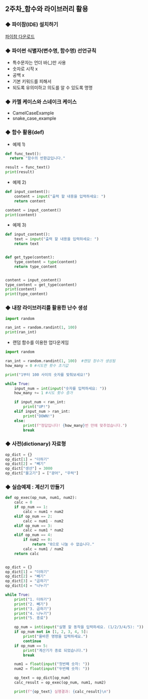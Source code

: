 ## 2주차_함수와 라이브러리 활용

### ◆ 파이참(IDE) 설치하기
[파이참 다운로드](https://www.jetbrains.com/pycharm/download/?section=windows)


### ◆ 파이썬 식별자(변수명, 함수명) 선언규칙
- 특수문자는 언더 바(_)만 사용
- 숫자로 시작 x
- 공백 x
- 기본 키워드를 피해서
- 되도록 유의미하고 의도를 알 수 있도록 명명


### ◆ 카멜 케이스와 스네이크 케이스
- CamelCaseExample
- snake_case_example

### ◆ 함수 활용(def)
- 예제 1)
  
```python
def func_text():
  return "함수의 반환값입니다."

result = func_text()
print(result)
```

- 예제 2)
  
```python
def input_content():
    content = input("출력 할 내용을 입력하세요: ")
    return content

content = input_content()
print(content)
```

- 예제 3)
  
```python
def input_content():
    text = input("출력 할 내용을 입력하세요: ")
    return text


def get_type(content):
    type_content = type(content)
    return type_content


content = input_content()
type_content = get_type(content)
print(content)
print(type_content)
```


### ◆ 내장 라이브러리를 활용한 난수 생성

```python
import random

ran_int = random.randint(1, 100) 
print(ran_int)
```

- 랜덤 함수를 이용한 업다운게임

```python
import random

ran_int = random.randint(1, 100)  #랜덤 정수가 생성됨
how_many = 0 #시도한 횟수 초기값

print("1부터 100 사이의 숫자를 맞춰보세요!")

while True:
    input_num = int(input("숫자를 입력하세요: "))
    how_many += 1 #시도 횟수 증가

    if input_num < ran_int:
        print("UP!")
    elif input_num > ran_int:
        print("DOWN!")
    else:
        print(f"정답입니다! {how_many}번 만에 맞추었습니다.")
        break
```

### ◆ 사전(dictionary) 자료형

```python
op_dict = {}
op_dict[1] = "더하기"
op_dict[2] = "빼기"
op_dict["생선"] = 3000
op_dict["물고기"] = ["광어", "우럭"]
```

### ◆ 실습예제 : 계산기 만들기

```python
def op_exec(op_num, num1, num2):
    calc = 0
    if op_num == 1:
        calc = num1 + num2
    elif op_num == 2:
        calc = num1 - num2
    elif op_num == 3:
        calc = num1 * num2
    elif op_num == 4:
        if num2 == 0:
            return "0으로 나눌 수 없습니다."
        calc = num1 / num2
    return calc


op_dict = {}
op_dict[1] = "더하기"
op_dict[2] = "빼기"
op_dict[3] = "곱하기"
op_dict[4] = "나누기"

while True:
    print("1. 더하기")
    print("2. 빼기")
    print("3. 곱하기")
    print("4. 나누기")
    print("5. 종료")

    op_num = int(input("실행 할 동작을 입력하세요. (1/2/3/4/5): "))
    if op_num not in [1, 2, 3, 4, 5]:
        print("올바른 명령을 입력하세요.")
        continue
    if op_num == 5:
        print("계산기가 종료 되었습니다.")
        break

    num1 = float(input("첫번째 숫자: "))
    num2 = float(input("두번쨰 숫자: "))

    op_text = op_dict[op_num]
    calc_result = op_exec(op_num, num1, num2)

    print(f"{op_text} 실행결과: {calc_result}\n")
```




